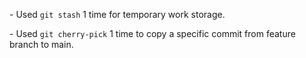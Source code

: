 \- Used `git stash` 1 time for temporary work storage.

\- Used `git cherry-pick` 1 time to copy a specific commit from feature branch to main.



